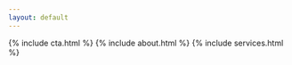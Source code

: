 ```yaml
---
layout: default
---
```


{% include cta.html %}
{% include about.html %}
{% include services.html %}
